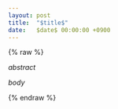 ```yaml
---
layout: post
title:  "$title$"
date:   $date$ 00:00:00 +0900
---
```

{% raw %}

$abstract$

<!-- more -->

$body$

{% endraw %}